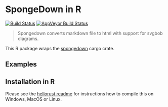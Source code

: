 # SpongeDown in R

[![Build Status](https://travis-ci.org/r-rust/spongedown.svg)](https://travis-ci.org/r-rust/spongedown)
[![AppVeyor Build Status](https://ci.appveyor.com/api/projects/status/github/r-rust/spongedown)](https://ci.appveyor.com/project/jeroen/spongedown)

> Spongedown converts markdown file to html with support for svgbob diagrams.
  
This R package wraps the [spongedown](https://crates.io/crates/spongedown) cargo crate.
  
## Examples



## Installation in R

Please see the [hellorust readme](https://github.com/r-rust/hellorust#installation) for instructions how to compile this on Windows, MacOS or Linux.
